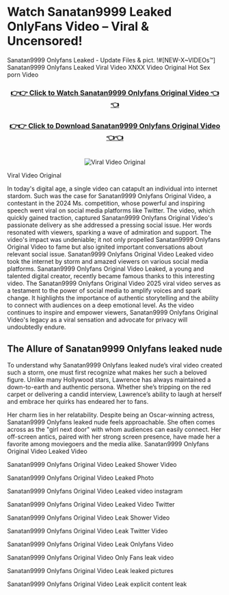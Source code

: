 # Watch Sanatan9999 Leaked OnlyFans Video – Viral & Uncensored!

Sanatan9999 Onlyfans Leaked - Update Files & pict. !#[NEW-X~VIDEOs™] Sanatan9999 Onlyfans Leaked Viral Video XNXX Video Original Hot Sex porn Video
<br>
<div align="center">
<h3><a href="https://links2leaks.com?utm_source=sanatan9999&utm_medium=gitlong" rel="nofollow">👉👉 Click to Watch Sanatan9999 Onlyfans Original Video 👈👈</a></h3>
<h3><a href="https://links2leaks.com?utm_source=sanatan9999&utm_medium=gitlong" rel="nofollow">👉👉 Click to Download Sanatan9999 Onlyfans Original Video 👈👈</a></h3>
<br>
<a href="https://links2leaks.com?utm_source=sanatan9999&utm_medium=gitlong" rel="nofollow"><img src="https://i.ibb.co/Gkj2r4b/banner.png" alt="Viral Video Original" style="max-width: 100%; display: inline-block;" data-target="animated-image.originalImage"></a>
</div>

Viral Video Original

In today's digital age, a single video can catapult an individual into internet stardom. Such was the case for Sanatan9999 Onlyfans Original Video, a contestant in the 2024 Ms. competition, whose powerful and inspiring speech went viral on social media platforms like Twitter.
The video, which quickly gained traction, captured Sanatan9999 Onlyfans Original Video's passionate delivery as she addressed a pressing social issue. Her words resonated with viewers, sparking a wave of admiration and support. The video's impact was undeniable; it not only propelled Sanatan9999 Onlyfans Original Video to fame but also ignited important conversations about relevant social issue.
Sanatan9999 Onlyfans Original Video Leaked video took the internet by storm and amazed viewers on various social media platforms. Sanatan9999 Onlyfans Original Video Leaked, a young and talented digital creator, recently became famous thanks to this interesting video.
The Sanatan9999 Onlyfans Original Video 2025 viral video serves as a testament to the power of social media to amplify voices and spark change. It highlights the importance of authentic storytelling and the ability to connect with audiences on a deep emotional level. As the video continues to inspire and empower viewers, Sanatan9999 Onlyfans Original Video's legacy as a viral sensation and advocate for privacy will undoubtedly endure.

<h2>The Allure of Sanatan9999 Onlyfans leaked nude</h2>


To understand why Sanatan9999 Onlyfans leaked nude’s viral video created such a storm, one must first recognize what makes her such a beloved figure. Unlike many Hollywood stars, Lawrence has always maintained a down-to-earth and authentic persona. Whether she’s tripping on the red carpet or delivering a candid interview, Lawrence’s ability to laugh at herself and embrace her quirks has endeared her to fans.

Her charm lies in her relatability. Despite being an Oscar-winning actress, Sanatan9999 Onlyfans leaked nude feels approachable. She often comes across as the "girl next door" with whom audiences can easily connect. Her off-screen antics, paired with her strong screen presence, have made her a favorite among moviegoers and the media alike.
Sanatan9999 Onlyfans Original Video Leaked Video

Sanatan9999 Onlyfans Original Video Leaked Shower Video

Sanatan9999 Onlyfans Original Video Leaked Photo

Sanatan9999 Onlyfans Original Video Leaked video instagram

Sanatan9999 Onlyfans Original Video Leaked Video Twitter

Sanatan9999 Onlyfans Original Video Leak Shower Video

Sanatan9999 Onlyfans Original Video Leak Twitter Video

Sanatan9999 Onlyfans Original Video Leak Onlyfans Video

Sanatan9999 Onlyfans Original Video Only Fans leak video

Sanatan9999 Onlyfans Original Video Leak leaked pictures

Sanatan9999 Onlyfans Original Video Leak explicit content leak